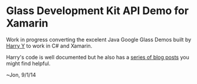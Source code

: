 Glass Development Kit API Demo for Xamarin
=======

Work in progress converting the excelent Java Google Glass Demos built by [Harry Y](https://github.com/harrywye) to work in C# and Xamarin.

Harry's code is well documented but he also has a [series of blog posts](http://blog.glassdiary.com/tagged/googleglass) you might find helpful.

~Jon, 9/1/14

<!--## Live Card Demo

This Glassware demonstrates a simple implementation of the 
[LiveCard](https://developers.google.com/glass/develop/gdk/ui/live-cards) API.

It creates a LiveCard when the app's main activity is first activated (through voice input).
The lifecycle of the LiveCard is associated with that of a background Service (`LiveCardDemoLocalService`).
It also shows how to add a menu to a LiveCard, 
which is bound to the main activity.
(Cf. [Live Card Menu Demo](https://github.com/harrywye/gdkdemo/tree/master/apidemo/windowdemo).)

_Blog Post:_ [GDK LiveCard Sample Code](http://blog.glassdiary.com/post/67643976351/gdk-livecard-sample-code).



## Live Card Demo 2

The purpose of this example is to test 
the ["low frequency rendering" of Live Cards](https://developers.google.com/glass/develop/gdk/ui/live-cards).

It uses an Android `TimerTask` to update the live card's content every 15 seconds.

It also has slightly different behavior from the preivious version "LiveCard Demo"
in that it sets the "NonSlient" flag to true.
If you want to stop the app, tap the LiveCard screen to go back to the main Activity screen,
from which tapping one more will exit the program (after removing the live card, etc.)

_Blog Post:_ [Google GDK Playground: Live Card Example 2 - Low Frequency Rendering](http://blog.glassdiary.com/post/68019125742/google-gdk-playground-live-card-example-2-low).


## Live Card Demo 3

This demo app includes
sample code for the ["high frequency Live Cards"](https://developers.google.com/glass/develop/gdk/ui/live-cards).
It uses an Android local service which
implements the [LiveCardCallback](https://developers.google.com/glass/develop/gdk/reference/com/google/android/glass/timeline/LiveCardCallback) interface 
to draw on the card's canvas.

The sample app merely draws the solid bacground with a random/time-changing color.

_Blog Post:_ [Google Glass GDK Live Card Surface Rendering Example](http://blog.glassdiary.com/post/69539795521/google-glass-gdk-live-card-surface-rendering-example).



## Touch Gesture Demo

This simple Glass app is based on the sample code
found in the GDK doc: [Touch Gesture](https://developers.google.com/glass/develop/gdk/input/touch).

It adds some minor changes
so that the gesture event is displayed on the screen
(either on a separrate activity or as a Toast,
based on the value of the Config variable, `USE_GESTURE_INFO_ACTIVITY`).

You can start the app through the following voice input.

_OK, Glass._ _Start Gesture Demo_


_Blog Post:_ [Glass Development Kit Sample Code - Touch Gesture Detector](http://blog.glassdiary.com/post/67789851142/glass-development-kit-sample-code-touch-gesture).


## Voice Input Demo

This demo app includes two activities: 

* `VoiceDemoActivity` - This is the main activity, and it demonstrates the voice trigger and voice prompt.
* `VoiceDictationActivity` - This activity shows how to call the system-provided Speech Recognition API via the intent type `RecognizerIntent.ACTION_RECOGNIZE_SPEECH`.  

After starting the app via the voice command, _OK, Glass._ _Start Voice Demo_, 
speak _dictate_ at the voice prompt, "next action",
to start the `VoiceDictationActivity`. It can also be activated using the TAP gesture.

Tap to start dictation.

_Blog Post:_ [Google Glass GDK Sample Code - Voice Input Demo Application](http://blog.glassdiary.com/post/67878988264/google-glass-gdk-sample-code-voice-input-demo).



## Voice Input Demo 2

This is a simple extension of the first Voice Input Demo app.
It includes two voice trigger-enabled activities
to demonstrate the use of multiple voice trigger commands.

_Blog Post:_ [GDK Voice Trigger Sample App](http://blog.glassdiary.com/post/70365887264/gdk-voice-trigger-sample-app).



## Camera Demo

This first demo app using Google Glass Camera
relies on the stock Camera activity to take photos.

The path of the photo/image file (JPG) is passed to the calling activity, `CameraDemoActivity`, through the extra param, `Camera.EXTRA_PICTURE_FILE_PATH`. 
The image file at the given path is then polled to check if the file is ready.
If so, it is converted to a bitmatp and it is displyed in the `ImageView` of the livecard.

    Bitmap bitmap1 = BitmapFactory.decodeFile(filePath);
    remoteViews.setImageViewBitmap(R.id.livecard_image, bitmap1);

_Blog Posts:_ 

* [Google Glass GDK Camera API Sample](http://blog.glassdiary.com/post/69155251863/google-glass-gdk-camera-api-sample).
* [GDK Camera Demo: How to Display Dynamic Image Content on Live Card Using RemoteViews API](http://blog.glassdiary.com/post/69322026138/gdk-camera-demo-how-to-display-dynamic-image-content).



## Location API Demo

This demo Glassware uses the Android `LocationManager` API
to display the user's location on the LiveCard.
The location is dynamically updated based on the data supplied by a number of location providers
(including the "remote" location provider, if available).

A simple (toy) algorithm is used to get the "best" location information at any given time.

_Blog Post:_ [Glassware GDK Code Example - Location API Demo](http://blog.glassdiary.com/post/68508701710/glassware-gdk-code-example-location-api-demo).



## Sensor API Demo

A number of sample Glassware illustrating
the use of [Android Sensor API](http://developer.android.com/guide/topics/sensors/sensors_overview.html)
are included in the [Sensor Demo directory](https://github.com/harrywye/gdkdemo/tree/master/apidemo/sensordemo).


## Timeline Demo

The GDK examples in this [Timeline Demo direcotry](https://github.com/harrywye/gdkdemo/tree/master/apidemo/timelinedemo) are mostely related to `TimelineManager` or other classes such as `Card` which are relevant to timeline. 



## Window - UI Demo

Sample Glass apps illustrating
the use of general Window - UI related features
are included in the [Window Demo directory](https://github.com/harrywye/gdkdemo/tree/master/apidemo/windowdemo).

-->